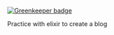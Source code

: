 
[![Greenkeeper badge](https://badges.greenkeeper.io/bongani-m/blog_phoenix.svg)](https://greenkeeper.io/)

Practice with elixir to create a blog
